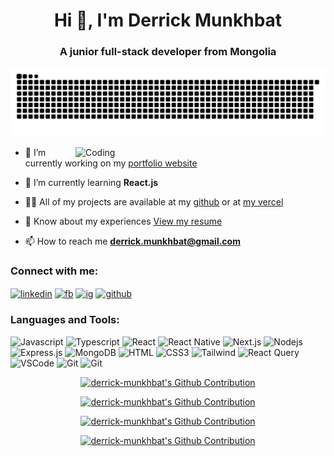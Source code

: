 
<h1 align="center">Hi 👋, I'm Derrick Munkhbat</h1>
<h3 align="center">A junior full-stack developer from Mongolia</h3>
<p align="center">
  <img alt="Snake" src="https://github.com/sophearyrin-dev/sophearyrin-dev/blob/output/github-contribution-grid-snake.svg" />
</p>
<img align="right" alt="Coding" width="400" src="https://cdn.dribbble.com/users/1162077/screenshots/3848914/programmer.gif">


- 🔭 I’m currently working on my <a href="https://derrick-munkhbat-portfolio.vercel.app/">portfolio website</a>

- 🌱 I’m currently learning **React.js**

- 👨‍💻 All of my projects are available at my <a href="https://github.com/derrick-munkhbat">github</a> or at <a href="https://vercel.com/derrick-munkhbat-personal">my vercel</a>

- 📄 Know about my experiences <a href="https://drive.google.com/file/d/1_84Mm-AaScXMX1dr3xDkGeTFgy2Tni9P" target="_blank" rel="noopener noreferrer">View my resume</a>


- 📫 How to reach me **derrick.munkhbat@gmail.com**

<h3 align="left">Connect with me:</h3>
<p align="left">
<a href="https://linkedin.com/in/derrick-munkhbat" target="blank"><img align="center" src="https://raw.githubusercontent.com/rahuldkjain/github-profile-readme-generator/master/src/images/icons/Social/linked-in-alt.svg" alt="linkedin" height="30" width="40" /></a>
<a href="https://fb.com/munkhdulguun24" target="blank"><img align="center" src="https://raw.githubusercontent.com/rahuldkjain/github-profile-readme-generator/master/src/images/icons/Social/facebook.svg" alt="fb" height="30" width="40" /></a>
<a href="https://instagram.com/3d6g9" target="blank"><img align="center" src="https://raw.githubusercontent.com/rahuldkjain/github-profile-readme-generator/master/src/images/icons/Social/instagram.svg" alt="ig" height="30" width="40" /></a>
<a href="https://github.com/derrick-munkhbat" target="blank"><img align="center" src="https://raw.githubusercontent.com/rahuldkjain/github-profile-readme-generator/master/src/images/icons/Social/github.svg" alt="github" height="30" width="40" /></a>
</p>

<h3 align="left">Languages and Tools:</h3>


![Javascript](https://img.shields.io/badge/Javascript-F0DB4F?style=for-the-badge&labelColor=black&logo=javascript&logoColor=F0DB4F)
![Typescript](https://img.shields.io/badge/Typescript-007acc?style=for-the-badge&labelColor=black&logo=typescript&logoColor=007acc)
![React](https://img.shields.io/badge/-React-61DBFB?style=for-the-badge&labelColor=black&logo=react&logoColor=61DBFB)
![React Native](https://img.shields.io/badge/React_Native-20232A?style=for-the-badge&logo=react&logoColor=61DAFB)
![Next.js](https://img.shields.io/badge/next.js-000000?style=for-the-badge&logo=nextdotjs&logoColor=white)
![Nodejs](https://img.shields.io/badge/Nodejs-3C873A?style=for-the-badge&labelColor=black&logo=node.js&logoColor=3C873A)
![Express.js](https://img.shields.io/badge/Express.js-000000?style=for-the-badge&logo=express&logoColor=white)
![MongoDB](https://img.shields.io/badge/MongoDB-4EA94B?style=for-the-badge&logo=mongodb&logoColor=white)
![HTML](https://img.shields.io/badge/HTML5-E34F26?style=for-the-badge&logo=html5&logoColor=white)
![CSS3](https://img.shields.io/badge/CSS3-1572B6?style=for-the-badge&logo=css3&logoColor=white)
![Tailwind](https://img.shields.io/badge/Tailwind_CSS-092749?style=for-the-badge&logo=tailwindcss&logoColor=06B6D4&labelColor=000000)
![React Query](https://img.shields.io/badge/-React_Query-FF4154?style=for-the-badge&logo=react%20query&logoColor=white)
![VSCode](https://img.shields.io/badge/Visual_Studio-0078d7?style=for-the-badge&logo=visual%20studio&logoColor=white)
![Git](https://img.shields.io/badge/Git-F05032?style=for-the-badge&logo=git&logoColor=white)
![Git](https://img.shields.io/badge/Github-F05032?style=for-the-badge&logo=github&logoColor=black)


<p align="center">
  <a href="https://github.com/derrick-munkhbat">
    <img src="https://github-readme-stats.vercel.app/api/top-langs/?username=derrick-munkhbat&show_icons=true&locale=en&layout=compact" alt="derrick-munkhbat's Github Contribution"/>
  </a>
</p>

<p align="center">
  <a href="https://github.com/derrick-munkhbat">
    <img src="https://github-readme-stats.vercel.app/api?username=derrick-munkhbat&&show_icons=true&locale=en&layout=compact" alt="derrick-munkhbat's Github Contribution"/>
  </a>
</p>
<p align="center">
  <a href="https://github.com/derrick-munkhbat">
    <img src="https://github-readme-streak-stats.herokuapp.com/?user=derrick-munkhbat&&show_icons=true&locale=en&layout=compact" alt="derrick-munkhbat's Github Contribution"/>
  </a>
</p>

<p align="center">
  <a href="https://github.com/derrick-munkhbat">
    <img src="https://github-profile-summary-cards.vercel.app/api/cards/profile-details?username=derrick-munkhbat&&show_icons=true&locale=en&layout=compact" alt="derrick-munkhbat's Github Contribution"/>
  </a>
</p>
